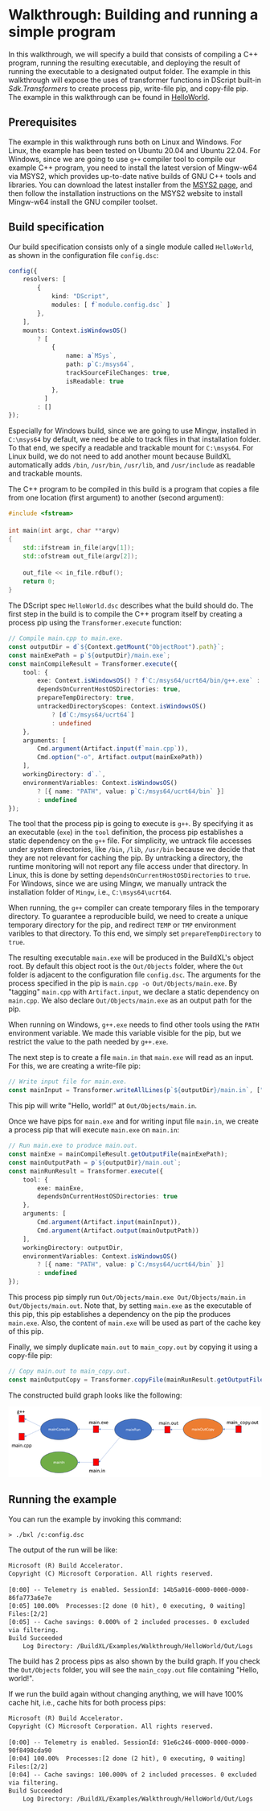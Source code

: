 # Walkthrough: Building and running a simple program

In this walkthrough, we will specify a build that consists of compiling a C++ program, running the resulting executable,
and deploying the result of running the executable to a designated output folder. The example in this walkthrough will
expose the uses of transformer functions in DScript built-in *Sdk.Transformers* to create process pip, write-file pip, and
copy-file pip. The example in this walkthrough can be found in [HelloWorld](../../../../Examples/Walkthrough/HelloWorld).

## Prerequisites

The example in this walkthrough runs both on Linux and Windows. For Linux, the example has been tested on Ubuntu 20.04
and Ubuntu 22.04. For Windows, since we are going to use `g++` compiler tool to compile our example C++ program,
you need to install the latest version of Mingw-w64 via MSYS2, which provides up-to-date native builds of GNU C++ tools
and libraries. You can download the latest installer from the [MSYS2 page](https://www.msys2.org/), and then follow
the installation instructions on the MSYS2 website to install Mingw-w64 install the GNU compiler toolset.

## Build specification

Our build specification consists only of a single module called `HelloWorld`, as shown in the configuration file
`config.dsc`:
```typescript
config({
    resolvers: [
        {
            kind: "DScript",
            modules: [ f`module.config.dsc` ]
        },
    ],
    mounts: Context.isWindowsOS()
        ? [
            {
                name: a`MSys`,
                path: p`C:/msys64`,
                trackSourceFileChanges: true,
                isReadable: true
            },
          ]
        : []
});
```
Especially for Windows build, since we are going to use Mingw, installed in `C:\msys64` by default, we need be
able to track files in that installation folder. To that end, we specify a readable and trackable mount for
`C:\msys64`. For Linux build, we do not need to add another mount because BuildXL automatically adds `/bin`, `/usr/bin`,
`/usr/lib`, and `/usr/include` as readable and trackable mounts.

The C++ program to be compiled in this build is a program that copies a file from one location (first argument) to
another (second argument):
```c++
#include <fstream>

int main(int argc, char **argv)
{
    std::ifstream in_file(argv[1]);
    std::ofstream out_file(argv[2]);

    out_file << in_file.rdbuf();
    return 0;
} 
```

The DScript spec `HelloWorld.dsc` describes what the build should do. The first step in the build is to compile
the C++ program itself by creating a process pip using the `Transformer.execute` function:
```typescript
// Compile main.cpp to main.exe.
const outputDir = d`${Context.getMount("ObjectRoot").path}`;
const mainExePath = p`${outputDir}/main.exe`;
const mainCompileResult = Transformer.execute({
    tool: {
        exe: Context.isWindowsOS() ? f`C:/msys64/ucrt64/bin/g++.exe` : f`/usr/bin/g++`,
        dependsOnCurrentHostOSDirectories: true,
        prepareTempDirectory: true,
        untrackedDirectoryScopes: Context.isWindowsOS()
            ? [d`C:/msys64/ucrt64`]
            : undefined
    },
    arguments: [
        Cmd.argument(Artifact.input(f`main.cpp`)),
        Cmd.option("-o", Artifact.output(mainExePath))
    ],
    workingDirectory: d`.`,
    environmentVariables: Context.isWindowsOS()
        ? [{ name: "PATH", value: p`C:/msys64/ucrt64/bin` }]
        : undefined
});
```
The tool that the process pip is going to execute is `g++`. By specifying it as an executable (`exe`) in the `tool`
definition, the process pip establishes a static dependency on the `g++` file. For simplicity, we untrack file
accesses under system directories, like `/bin`, `/lib`, `/usr/bin` because we decide that they are not relevant for caching
the pip. By untracking a directory, the runtime monitoring will not report any file access under that directory. In Linux,
this is done by setting `dependsOnCurrentHostOSDirectories` to `true`. For Windows, since we are using Mingw, we manually
untrack the installation folder of `Mingw`, i.e., `C:\msys64\ucrt64`.

When running, the `g++` compiler can create temporary files in the temporary directory. To guarantee a reproducible build,
we need to create a unique temporary directory for the pip, and redirect `TEMP` or `TMP` environment varibles to that
directory. To this end, we simply set `prepareTempDirectory` to `true`.

The resulting executable `main.exe` will be produced in the BuildXL's object root. By default this object root is
the `Out/Objects` folder, where the `Out` folder is adjacent to the configuration file `config.dsc`. 
The arguments for the process specified in the pip is `main.cpp -o Out/Objects/main.exe`. By "tagging" `main.cpp`
with `Artifact.input`, we declare a static dependency on `main.cpp`. We also declare `Out/Objects/main.exe`
as an output path for the pip.

When running on Windows, `g++.exe` needs to find other tools using the `PATH` environment variable. We made this
variable visible for the pip, but we restrict the value to the path needed by `g++.exe`.

The next step is to create a file `main.in` that `main.exe` will read as an input. For this, we are creating a write-file
pip:
```typescript
// Write input file for main.exe.
const mainInput = Transformer.writeAllLines(p`${outputDir}/main.in`, ["Hello, world!"]);
```
This pip will write "Hello, world!" at `Out/Objects/main.in`.

Once we have pips for `main.exe` and for writing input file `main.in`, we create a process pip that will execute `main.exe`
on `main.in`:
```typescript
// Run main.exe to produce main.out.
const mainExe = mainCompileResult.getOutputFile(mainExePath);
const mainOutputPath = p`${outputDir}/main.out`;
const mainRunResult = Transformer.execute({
    tool: {
        exe: mainExe,
        dependsOnCurrentHostOSDirectories: true
    },
    arguments: [
        Cmd.argument(Artifact.input(mainInput)),
        Cmd.argument(Artifact.output(mainOutputPath))
    ],
    workingDirectory: outputDir,
    environmentVariables: Context.isWindowsOS()
        ? [{ name: "PATH", value: p`C:/msys64/ucrt64/bin` }]
        : undefined
});
```
This process pip simply run `Out/Objects/main.exe Out/Objects/main.in Out/Objects/main.out`. Note that, by setting `main.exe`
as the executable of this pip, this pip establishes a dependency on the pip the produces `main.exe`. Also, the content of
`main.exe` will be used as part of the cache key of this pip.

Finally, we simply duplicate `main.out` to `main_copy.out` by copying it using a copy-file pip:
```typescript
// Copy main.out to main_copy.out.
const mainOutputCopy = Transformer.copyFile(mainRunResult.getOutputFile(mainOutputPath), p`${outputDir}/main_copy.out`);
```

The constructed build graph looks like the following:

![Walkthrough HelloWorld](Images/WalkthroughHelloworld.png)


## Running the example

You can run the example by invoking this command:
```console
> ./bxl /c:config.dsc
```
The output of the run will be like:
```console
Microsoft (R) Build Accelerator.
Copyright (C) Microsoft Corporation. All rights reserved.

[0:00] -- Telemetry is enabled. SessionId: 14b5a016-0000-0000-0000-86fa773a6e7e
[0:05] 100.00%  Processes:[2 done (0 hit), 0 executing, 0 waiting] Files:[2/2]
[0:05] -- Cache savings: 0.000% of 2 included processes. 0 excluded via filtering.
Build Succeeded
    Log Directory: /BuildXL/Examples/Walkthrough/HelloWorld/Out/Logs
```
The build has 2 process pips as also shown by the build graph. If you check the `Out/Objects` folder, you will
see the `main_copy.out` file containing "Hello, world!".

If we run the build again without changing anything, we will have 100% cache hit, i.e., cache hits for both process pips:
```console
Microsoft (R) Build Accelerator.
Copyright (C) Microsoft Corporation. All rights reserved.

[0:00] -- Telemetry is enabled. SessionId: 91e6c246-0000-0000-0000-90f8498cda90
[0:04] 100.00%  Processes:[2 done (2 hit), 0 executing, 0 waiting] Files:[2/2]
[0:04] -- Cache savings: 100.000% of 2 included processes. 0 excluded via filtering.
Build Succeeded
    Log Directory: /BuildXL/Examples/Walkthrough/HelloWorld/Out/Logs
```